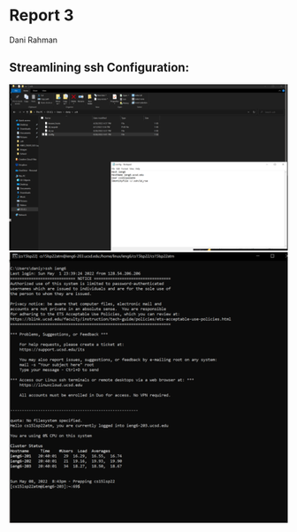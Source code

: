 
# Report 3
Dani Rahman
## Streamlining ssh Configuration:
![Image](https://github.com/drahmanucsd/cse15l-lav-reports/blob/main/Images/lab3-1.png?raw=true)
![Image](https://github.com/drahmanucsd/cse15l-lav-reports/blob/main/Images/lab3-2.png?raw=true)
